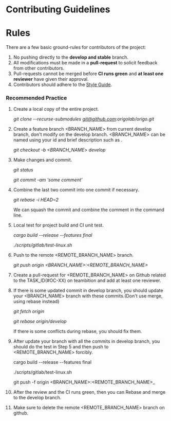

# Contributing Guidelines


# Rules 

There are a few basic ground-rules for contributors of the project: 



1. No pushing directly to the **develop and stable** branch. 
2. All modifications must be made in a **pull-request** to solicit feedback from other contributors.
3. Pull-requests cannot be merged before **CI runs green** and **at least one reviewer** have given their approval. 
4. Contributors should adhere to the [Style Guide](STYLE_GUIDE.md).


### Recommended Practice



1. Create a local copy of the entire project.

    _git clone --recurse-submodules git@github.com:origolab/origo.git_



2. Create a feature branch <BRANCH_NAME> from current develop branch, don't modify on the develop branch.
   <BRANCH_NAME> can be named using your id and brief description such as <weikui-guideline>.

    _git checkout -b <BRANCH_NAME>  develop_

3. Make changes and commit.

    _git status_


    _git commit -am ‘some comment’_

4. Combine the last two commit into one commit if necessary.

    _git rebase -i HEAD~2_


    We can squash the commit and combine the comment in the command line.

5. Local test for project build and CI unit test.

    _cargo build --release --features final_


    _./scripts/gitlab/test-linux.sh_

6. Push to the remote <REMOTE_BRANCH_NAME> branch. 

    _git push origin <BRANCH_NAME>:<REMOTE_BRANCH_NAME>_

7. Create a pull-request for <REMOTE_BRANCH_NAME> on Github related to the TASK_ID(#OC-XX) on teambition and add at least one reviewer.
8. If there is some updated commit in develop branch, you should update your <BRANCH_NAME> branch with these commits.(Don't use merge, using rebase instead)

    _git fetch origin_
    
    _git rebase origin/develop_
    
    If there is some conflicts during rebase, you should fix them.
9. After update your branch with all the commits in develop branch, you should do the test in Step 5 and then push to <REMOTE_BRANCH_NAME> forcibly.

    cargo build --release --features final

    ./scripts/gitlab/test-linux.sh
    
    git push -f origin <BRANCH_NAME>:<REMOTE_BRANCH_NAME>_
10. After the review and the CI runs green, then you can Rebase and merge to the develop branch.
11. Make sure to delete the remote <REMOTE_BRANCH_NAME> branch on github.
